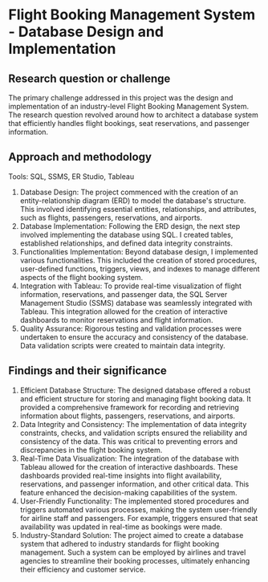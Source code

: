# Flight Booking Management System - Database Design and Implementation

## Research question or challenge
The primary challenge addressed in this project was the design and implementation of an industry-level Flight Booking
Management System. The research question revolved around how to architect a database system that efficiently
handles flight bookings, seat reservations, and passenger information.

## Approach and methodology
Tools: SQL, SSMS, ER Studio, Tableau
1. Database Design: The project commenced with the creation of an entity-relationship diagram (ERD) to model the
database's structure. This involved identifying essential entities, relationships, and attributes, such as flights,
passengers, reservations, and airports.
2. Database Implementation: Following the ERD design, the next step involved implementing the database using SQL.
I created tables, established relationships, and defined data integrity constraints.
3. Functionalities Implementation: Beyond database design, I implemented various functionalities. This included the
creation of stored procedures, user-defined functions, triggers, views, and indexes to manage different aspects of
the flight booking system.
4. Integration with Tableau: To provide real-time visualization of flight information, reservations, and passenger data,
the SQL Server Management Studio (SSMS) database was seamlessly integrated with Tableau. This integration
allowed for the creation of interactive dashboards to monitor reservations and flight information.
5. Quality Assurance: Rigorous testing and validation processes were undertaken to ensure the accuracy and
consistency of the database. Data validation scripts were created to maintain data integrity.

## Findings and their significance
1. Efficient Database Structure: The designed database offered a robust and efficient structure for storing and
managing flight booking data. It provided a comprehensive framework for recording and retrieving information
about flights, passengers, reservations, and airports.
2. Data Integrity and Consistency: The implementation of data integrity constraints, checks, and validation scripts
ensured the reliability and consistency of the data. This was critical to preventing errors and discrepancies in the flight
booking system.
3. Real-Time Data Visualization: The integration of the database with Tableau allowed for the creation of interactive
dashboards. These dashboards provided real-time insights into flight availability, reservations, and passenger
information, and other critical data. This feature enhanced the decision-making capabilities of the system.
4. User-Friendly Functionality: The implemented stored procedures and triggers automated various processes,
making the system user-friendly for airline staff and passengers. For example, triggers ensured that seat availability
was updated in real-time as bookings were made.
5. Industry-Standard Solution: The project aimed to create a database system that adhered to industry standards for
flight booking management. Such a system can be employed by airlines and travel agencies to streamline their
booking processes, ultimately enhancing their efficiency and customer service.
